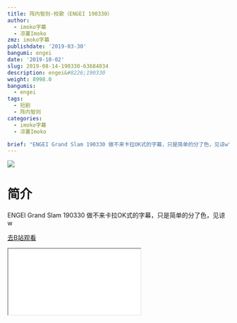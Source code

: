 ```yaml
---
title: 阵内智则-校歌（ENGEI 190330）
author:
  - imoko字幕
  - 凉薯Imoko
zmz: imoko字幕
publishdate: '2019-03-30'
bangumi: engei
date: '2019-10-02'
slug: 2019-08-14-190330-63684034
description: engei&#8226;190330
weight: 8998.0
bangumis:
  - engei
tags:
  - 短剧
  - 阵内智则
categories:
  - imoko字幕
  - 凉薯Imoko

brief: "ENGEI Grand Slam 190330 做不来卡拉OK式的字幕，只是简单的分了色，见谅w"
---
```

![](https://raw.githubusercontent.com/tcgriffith/owaraisite/master/static/tmpimg/8c3e077fdcfc1c079b5fb00c84fe5fd2671135f5.jpg.480.jpg)
# 简介  
ENGEI Grand Slam 190330
做不来卡拉OK式的字幕，只是简单的分了色，见谅w  

[去B站观看](https://www.bilibili.com/video/av63684034/)
<div class ="resp-container"><iframe class="testiframe" src="//player.bilibili.com/player.html?aid=63684034"", scrolling="no", allowfullscreen="true" > </iframe></div> 
